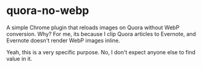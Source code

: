 quora-no-webp
==============

A simple Chrome plugin that reloads images on Quora without WebP conversion. Why? For me, its because I clip Quora articles to Evernote, and Evernote doesn't render WebP images inline.

Yeah, this is a very specific purpose. No, I don't expect anyone else to find value in it.
